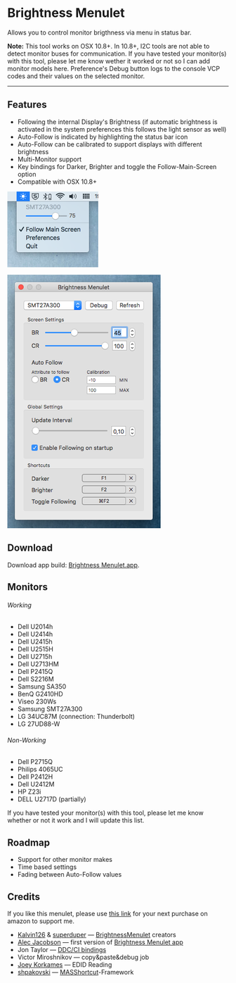 # Brightness Menulet

Allows you to control monitor brigthness via menu in status bar.

**Note:** This tool works on OSX 10.8+. In 10.8+, I2C tools are not able to detect monitor buses for communication. If you have tested your monitor(s) with this tool, please let me know wether it worked or not so I can add monitor models here. Preference's Debug button logs to the console VCP codes and their values on the selected monitor.

---

## Features

-   Following the internal Display's Brightness (if automatic brightness is activated in the system preferences this follows the light sensor as well)
-   Auto-Follow is indicated by highlighting the status bar icon
-   Auto-Follow can be calibrated to support displays with different brightness
-   Multi-Monitor support
-   Key bindings for Darker, Brighter and toggle the Follow-Main-Screen option
-   Compatible with OSX 10.8+

![image](screenshot.png)

![image](screenshot2.png)

## Download

Download app build:
[Brightness Menulet.app](/releases/latest).

## Monitors

###### Working

* Dell U2014h
* Dell U2414h
* Dell U2415h
* Dell U2515H
* Dell U2715h
* Dell U2713HM
* Dell P2415Q
* Dell S2216M
* Samsung SA350
* BenQ G2410HD
* Viseo 230Ws
* Samsung SMT27A300
* LG 34UC87M (connection: Thunderbolt)
* LG 27UD88-W

###### Non-Working

* Dell P2715Q
* Philips 4065UC
* Dell P2412H
* Dell U2412M 
* HP Z23i
* DELL U2717D (partially)

If you have tested your monitor(s) with this tool, please let me know
whether or not it work and I will update this list.

## Roadmap

-   Support for other monitor makes
-   Time based settings
-   Fading between Auto-Follow values

## Credits

If you like this menulet, please use [this link](http://amazon.florianbeck.de) for your next purchase on amazon to support me.

-   [Kalvin126](https://github.com/Kalvin126) &
    [superduper](https://github.com/superduper) —
    [BrightnessMenulet](https://github.com/Kalvin126/BrightnessMenulet)
    creators
-   [Alec Jacobson](http://www.alecjacobson.com/weblog/) — first version
    of [Brightness Menulet
    app](http://www.alecjacobson.com/weblog/?p=1127)
-   Jon Taylor — [DDC/CI
    bindings](https://github.com/jontaylor/DDC-CI-Tools-for-OS-X)
-   Victor Miroshnikov — copy&paste&debug job
-   [Joey Korkames](https://github.com/kfix/ddcctl) — EDID Reading
-   [shpakovski](https://github.com/shpakovski) —
    [MASShortcut](https://github.com/shpakovski/MASShortcut)-Framework
